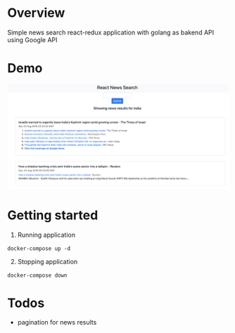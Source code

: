 # Overview
Simple news search react-redux application with golang as bakend API using Google API

# Demo
![Screenshot of app](https://github.com/nitinpatil1992/NewsFeed/blob/master/News/img/demo.png)

# Getting started
1. Running application
```
docker-compose up -d
```

2. Stopping application
```
docker-compose down
```


# Todos
- pagination for news results
